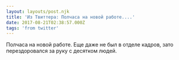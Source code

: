 ```yaml
---
layout: layouts/post.njk
title: 'Из Твиттера: Полчаса на новой работе....'
date: 2017-08-21T02:38:57.000Z
tags: 'from twitter'
---
```



Полчаса на новой работе. Еще даже не был в отделе кадров, зато перездоровался за руку с десятком людей.
